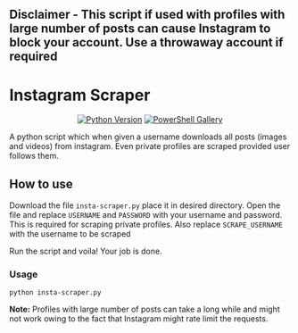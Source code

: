 ## Disclaimer - This script if used with profiles with large number of posts can cause Instagram to block your account. Use a throwaway account if required

# Instagram Scraper

<p align="center">
<a href="https://www.python.org/"><img alt="Python Version"src = "https://img.shields.io/pypi/pyversions/ansicolortags.svg" ></a> <a href = "https://www.linux.org/">
<img alt="PowerShell Gallery" src="https://img.shields.io/powershellgallery/p/Az?color=blue&logo=linux&logoColor=white"> </a>
</p>

A python script which when given a username downloads all posts (images and videos) from instagram. Even private profiles are scraped provided user follows them.

## How to use
Download the file `insta-scraper.py` place it in desired directory. Open the file and replace `USERNAME` and `PASSWORD` with your username and password. This is required for scraping private profiles. Also replace `SCRAPE_USERNAME` with the username to be scraped

Run the script and voila! Your job is done.

### Usage 
```
python insta-scraper.py
```

__Note:__ Profiles with large number of posts can take a long while and might not work owing to the fact that Instagram might rate limit the requests.
